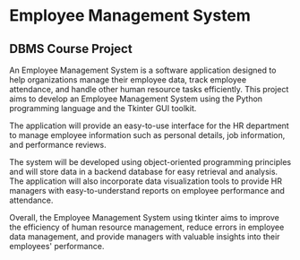 # Employee Management System

## DBMS Course Project 

An Employee Management System is a software application designed to help organizations manage their employee data, track employee attendance, and handle other human resource tasks efficiently. This project aims to develop an Employee Management System using the Python programming language and the Tkinter GUI toolkit. 
 
The application will provide an easy-to-use interface for the HR department to manage employee information such as personal details, job information, and performance reviews.  
 
The system will be developed using object-oriented programming principles and will store data in a backend database for easy retrieval and analysis. The application will also incorporate data visualization tools to provide HR managers with easy-to-understand reports on employee performance and attendance. 
 
Overall, the Employee Management System using tkinter aims to improve the efficiency of human resource management, reduce errors in employee data management, and provide managers with valuable insights into their employees' performance. 
